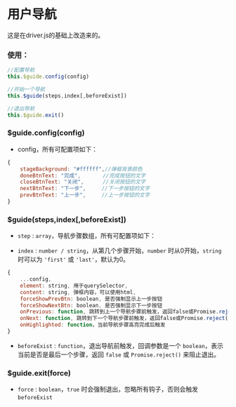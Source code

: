 # 用户导航

这是在driver.js的基础上改造来的。

### 使用：

```js
//配置导航
this.$guide.config(config)

//开始一个导航
this.$guide(steps,index[,beforeExist])

//退出导航
this.$guide.exit()
```

### $guide.config(config)

- config，所有可配置项如下：
```js
{
    stageBackground: "#ffffff",//弹框背景颜色
    doneBtnText: "完成",       //完成按钮的文字
    closeBtnText: "关闭",      //关闭按钮的文字
    nextBtnText: "下一步",     //下一步按钮的文字
    prevBtnText: "上一步",     //上一步按钮的文字
}
```

### $guide(steps,index[,beforeExist])

- `step` : `array`，导航步骤数组，所有可配置项如下：

- `index` : `number / string`，从第几个步骤开始，`number` 时从0开始，`string` 时可以为 `'first'` 或 `'last'`，默认为0。

```js
{
    ...config,
    element: string, 用于querySelector,
    content: string, 弹框内容，可以使用html,
    forceShowPrevBtn: boolean, 是否强制显示上一步按钮
    forceShowNextBtn: boolean, 是否强制显示下一步按钮
    onPrevious: function, 跳转到上一个导航步骤前触发，返回false或Promise.reject()来阻止跳转
    onNext: function, 跳转到下一个导航步骤前触发，返回false或Promise.reject()来阻止跳转
    onHighlighted: function，当前导航步骤高亮完成后触发
}
```

- `beforeExist` : `function`，退出导航前触发，回调参数是一个 `boolean`，表示当前是否是最后一个步骤，返回 `false` 或 `Promise.reject()` 来阻止退出。

### $guide.exit(force)

- `force` : `boolean`，`true` 时会强制退出，忽略所有钩子，否则会触发 `beforeExist`
